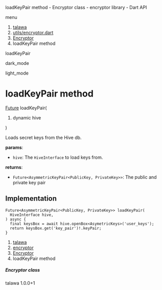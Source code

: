 




loadKeyPair method - Encryptor class - encryptor library - Dart API







menu

1. [talawa](../../index.html)
2. [utils/encryptor.dart](../../file-___home_harshil_Desktop_open-source_palisadoes_talawa_lib_utils_encryptor/)
3. [Encryptor](../../file-___home_harshil_Desktop_open-source_palisadoes_talawa_lib_utils_encryptor/Encryptor-class.html)
4. loadKeyPair method

loadKeyPair


dark\_mode

light\_mode




# loadKeyPair method


[Future](https://api.flutter.dev/flutter/dart-core/Future-class.html)
loadKeyPair(

1. dynamic hive

)

Loads secret keys from the Hive db.

**params**:

* `hive`: The `HiveInterface` to load keys from.

**returns**:

* `Future<AsymmetricKeyPair<PublicKey, PrivateKey>>`: The public and
  private key pair

## Implementation

```
Future<AsymmetricKeyPair<PublicKey, PrivateKey>> loadKeyPair(
  HiveInterface hive,
) async {
  final keysBox = await hive.openBox<AsymetricKeys>('user_keys');
  return keysBox.get('key_pair')!.keyPair;
}
```

 


1. [talawa](../../index.html)
2. [encryptor](../../file-___home_harshil_Desktop_open-source_palisadoes_talawa_lib_utils_encryptor/)
3. [Encryptor](../../file-___home_harshil_Desktop_open-source_palisadoes_talawa_lib_utils_encryptor/Encryptor-class.html)
4. loadKeyPair method

##### Encryptor class





talawa
1.0.0+1






